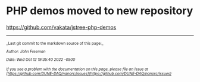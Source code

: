 # PHP demos moved to new repository

https://github.com/vakata/jstree-php-demos


-----

<font size="1">
_Last git commit to the markdown source of this page:_


_Author: John Freeman_

_Date: Wed Oct 12 19:35:40 2022 -0500_

_If you see a problem with the documentation on this page, please file an Issue at [https://github.com/DUNE-DAQ/nanorc/issues](https://github.com/DUNE-DAQ/nanorc/issues)_
</font>
